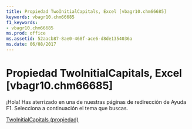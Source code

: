 ```yaml
---
title: Propiedad TwoInitialCapitals, Excel [vbagr10.chm66685]
keywords: vbagr10.chm66685
f1_keywords:
- vbagr10.chm66685
ms.prod: office
ms.assetid: 52aacb87-8ae0-468f-ace6-d8de1354036a
ms.date: 06/08/2017
---
```





# Propiedad TwoInitialCapitals, Excel [vbagr10.chm66685]

¡Hola! Has aterrizado en una de nuestras páginas de redirección de Ayuda F1. Selecciona a continuación el tema que buscas.


 [TwoInitialCapitals (propiedad)](http://msdn.microsoft.com/library/twoinitialcapitals-property%28Office.15%29.aspx)


